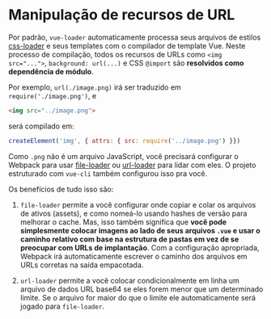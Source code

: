 # Manipulação de recursos de URL

Por padrão, `vue-loader` automaticamente processa seus arquivos de estilos [css-loader](https://github.com/webpack/css-loader) e seus templates com o compilador de template Vue. Neste processo de compilação, todos os recursos de URLs como `<img src="...">`, `background: url(...)` e CSS `@import` são **resolvidos como dependência de módulo**.

Por exemplo, `url(./image.png)` irá ser traduzido em `require('./image.png')`, e

```html
<img src="../image.png">
```

será compilado em:

```js
createElement('img', { attrs: { src: require('../image.png') }})
```

Como `.png` não é um arquivo JavaScript, você precisará configurar o Webpack para usar [file-loader](https://github.com/webpack/file-loader) ou [url-loader](https://github.com/webpack/url-loader) para lidar com eles. O projeto estruturado com `vue-cli` também configurou isso pra você.

Os benefícios de tudo isso são:

1. `file-loader` permite a você configurar onde copiar e colar os arquivos de ativos \(assets\), e como nomeá-lo usando hashes de versão para melhorar o cache. Mas, isso também significa que **você pode simplesmente colocar imagens ao lado de seus arquivos **`.vue`** e usar o caminho relativo com base na estrutura de pastas em vez de se preocupar com URLs de implantação**. Com a configuração apropriada, Webpack irá automaticamente escrever o caminho dos arquivos em URLs corretas na saída empacotada.

2. `url-loader` permite a você colocar condicionalmente em linha um arquivo de dados URL base64 se eles forem menor que um determinado limite. Se o arquivo for maior do que o limite ele automaticamente será jogado para `file-loader`.